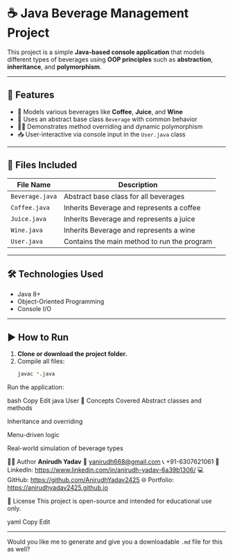# ☕ Java Beverage Management Project

This project is a simple **Java-based console application** that models different types of beverages using **OOP principles** such as **abstraction**, **inheritance**, and **polymorphism**.

---

## 🚀 Features

- 🍷 Models various beverages like **Coffee**, **Juice**, and **Wine**
- 🧃 Uses an abstract base class `Beverage` with common behavior
- 🧑‍💻 Demonstrates method overriding and dynamic polymorphism
- 📥 User-interactive via console input in the `User.java` class

---

## 📁 Files Included

| File Name     | Description                                  |
|---------------|----------------------------------------------|
| `Beverage.java` | Abstract base class for all beverages         |
| `Coffee.java`   | Inherits Beverage and represents a coffee     |
| `Juice.java`    | Inherits Beverage and represents a juice      |
| `Wine.java`     | Inherits Beverage and represents a wine       |
| `User.java`     | Contains the main method to run the program   |

---

## 🛠️ Technologies Used

- Java 8+
- Object-Oriented Programming
- Console I/O

---

## ▶️ How to Run

1. **Clone or download the project folder.**
2. Compile all files:
   ```bash
   javac *.java
Run the application:

bash
Copy
Edit
java User
📌 Concepts Covered
Abstract classes and methods

Inheritance and overriding

Menu-driven logic

Real-world simulation of beverage types

👨‍💻 Author
**Anirudh Yadav**
📧 yanirudh668@gmail.com
📞 +91-6307621061
🔗 LinkedIn: https://www.linkedin.com/in/anirudh-yadav-6a39b1306/
💻 GitHub: https://github.com/AnirudhYadav2425
🌐 Portfolio: https://anirudhyadav2425.github.io

📄 License
This project is open-source and intended for educational use only.

yaml
Copy
Edit

---

Would you like me to generate and give you a downloadable `.md` file for this as well?
